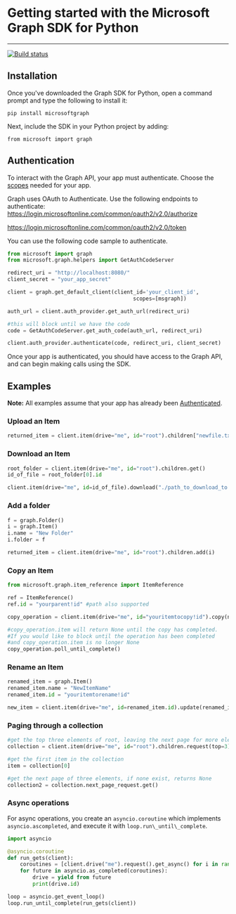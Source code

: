 # Getting started with the Microsoft Graph SDK for Python

------------------------------------------------------------------------
[![Build status](https://ci.appveyor.com/api/projects/status/x1cjahp817w6r455?svg=true)](https://ci.appveyor.com/project/OneDrive/vroom-client-python)

## Installation

Once you've downloaded the Graph SDK for Python, open a command prompt and type the following to install it:

<pre><code>pip install microsoftgraph</code></pre>

Next, include the SDK in your Python project by adding:

<pre><code>from microsoft import graph</code></pre>

## Authentication

To interact with the Graph API, your app must authenticate. Choose the [scopes](https://graph.microsoft.io/en-us/docs/authorization/permission_scopes) needed for your app.

Graph uses OAuth to Authenticate. Use the following endpoints to authenticate:
https://login.microsoftonline.com/common/oauth2/v2.0/authorize

https://login.microsoftonline.com/common/oauth2/v2.0/token

You can use the following code sample to authenticate.

```python
from microsoft import graph
from microsoft.graph.helpers import GetAuthCodeServer

redirect_uri = "http://localhost:8080/"
client_secret = "your_app_secret"

client = graph.get_default_client(client_id='your_client_id',
                                       	scopes=[msgraph])

auth_url = client.auth_provider.get_auth_url(redirect_uri)

#this will block until we have the code
code = GetAuthCodeServer.get_auth_code(auth_url, redirect_uri)

client.auth_provider.authenticate(code, redirect_uri, client_secret)
```

Once your app is authenticated, you should have access to the Graph API, and
can begin making calls using the SDK.

## Examples

**Note:** All examples assume that your app has already been
[Authenticated](#authentication).

### Upload an Item

```python
returned_item = client.item(drive="me", id="root").children["newfile.txt"].upload("./path_to_file.txt")
```

### Download an Item

```python
root_folder = client.item(drive="me", id="root").children.get()
id_of_file = root_folder[0].id

client.item(drive="me", id=id_of_file).download("./path_to_download_to.txt")
```

### Add a folder

```python
f = graph.Folder()
i = graph.Item()
i.name = "New Folder"
i.folder = f

returned_item = client.item(drive="me", id="root").children.add(i)
```

### Copy an Item

```python
from microsoft.graph.item_reference import ItemReference

ref = ItemReference()
ref.id = "yourparent!id" #path also supported

copy_operation = client.item(drive="me", id="youritemtocopy!id").copy(name="new copied name", parent_reference=ref).post()

#copy_operation.item will return None until the copy has completed.
#If you would like to block until the operation has been completed
#and copy_operation.item is no longer None
copy_operation.poll_until_complete()

```

### Rename an Item

```python
renamed_item = graph.Item()
renamed_item.name = "NewItemName"
renamed_item.id = "youritemtorename!id"

new_item = client.item(drive="me", id=renamed_item.id).update(renamed_item)
```

### Paging through a collection

```python
#get the top three elements of root, leaving the next page for more elements
collection = client.item(drive="me", id="root").children.request(top=3).get()

#get the first item in the collection
item = collection[0]

#get the next page of three elements, if none exist, returns None
collection2 = collection.next_page_request.get()
```

### Async operations

For async operations, you create an `asyncio.coroutine` which
implements `asyncio.ascompleted`, and execute it with
`loop.run\_until\_complete`.

```python
import asyncio

@asyncio.coroutine
def run_gets(client):
    coroutines = [client.drive("me").request().get_async() for i in range(3)]
    for future in asyncio.as_completed(coroutines):
        drive = yield from future
        print(drive.id)

loop = asyncio.get_event_loop()
loop.run_until_complete(run_gets(client))   
```
